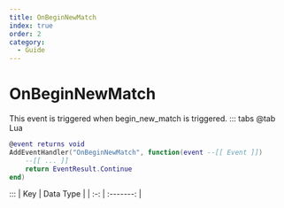 ```yaml
---
title: OnBeginNewMatch
index: true
order: 2
category:
  - Guide
---
```


# OnBeginNewMatch
This event is triggered when begin_new_match is triggered.
::: tabs
@tab Lua
```lua
@event returns void
AddEventHandler("OnBeginNewMatch", function(event --[[ Event ]])
    --[[ ... ]]
    return EventResult.Continue
end)
```

:::
| Key | Data Type |
| :-: | :-------: |